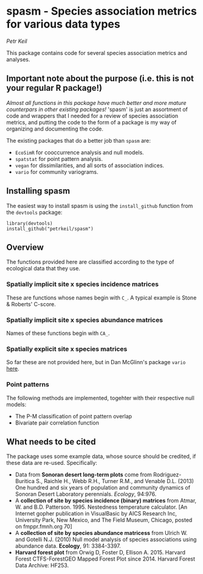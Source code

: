 # spasm - **Sp**ecies **as**sociation **m**etrics for various data types

*Petr Keil*

This package contains code for several species association metrics and analyses.

## Important note about the purpose (i.e. this is not your regular R package!)

*Almost all functions in this package have much better and more mature counterpars
in other existing packages!* 'spasm' is just an assortment of code and wrappers that I needed
for a review of species association metrics, and putting the code to the form of 
a package is my way of organizing and documenting the code.

The existing packages that do a better job than `spasm` are:

- `EcoSimR` for cooccurrence analysis and null models.
- `spatstat` for point pattern analysis.
- `vegan` for dissimilarities, and all sorts of association indices.
- `vario` for community variograms.


## Installing spasm

The easiest way to install spasm is using the ```install_github``` function from
the ```devtools``` package:

```{r}
library(devtools)
install_github("petrkeil/spasm")
```

## Overview

The functions provided here are classified according to the type of ecological
data that they use. 

### Spatially implicit site x species incidence matrices

These are functions whose names begin with ```C_```. A typical example is Stone & Roberts'
C-score.

### Spatially implicit site x species abundance matrices

Names of these functions begin with ```CA_```.

### Spatially explicit site x species matrices

So far these are not provided here, but in Dan McGlinn's package ```vario``` [here](https://github.com/dmcglinn/vario).

### Point patterns

The following methods are implemented, togehter with their respective null models:

- The P-M classification of point pattern overlap
- Bivariate pair correlation function 


## What needs to be cited

The package uses some example data, whose source should be credited, if these data are re-used. Specifically:

- Data from **Sonoran desert long-term plots** come from Rodriguez-Buritica S., Raichle H., Webb R.H., Turner R.M., and Venable D.L. (2013) One hundred and six years of population and community dynamics of Sonoran Desert Laboratory perennials. *Ecology*, 94:976.
- A **collection of site by species incidence (binary) matrices** from Atmar, W. and B.D. Patterson. 1995. Nestedness temperature calculator. [An Internet gopher publication in VisualBasic by AICS Research Inc, University Park, New Mexico, and The Field Museum, Chicago, posted on fmppr.fmnh.org 70]
- A **collection of site by species abundance matricess** from Ulrich W. and Gotelli N.J. (2010) Null model analysis of species associations using abundance data. **Ecology**, 91: 3384-3397.
- **Harvard forest plot** from Orwig D, Foster D, Ellison A. 2015. Harvard Forest CTFS-ForestGEO Mapped Forest Plot since 2014. Harvard Forest Data Archive: HF253.
